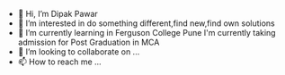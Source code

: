 - 👋 Hi, I’m Dipak Pawar
- 👀 I’m interested in do something different,find new,find own solutions
- 🌱 I’m currently learning in Ferguson College Pune
     I'm currently taking admission for Post Graduation in MCA
- 💞️ I’m looking to collaborate on ...
- 📫 How to reach me ...

<!---
dipak-pawar131199/dipak-pawar131199 is a ✨ special ✨ repository because its `README.md` (this file) appears on your GitHub profile.
You can click the Preview link to take a look at your changes.
--->
